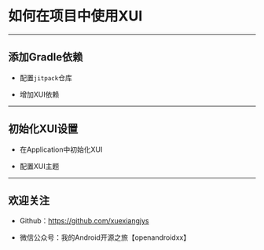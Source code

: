 
# 如何在项目中使用XUI

---

## 添加Gradle依赖

* 配置`jitpack`仓库

* 增加XUI依赖

---

## 初始化XUI设置

* 在Application中初始化XUI

* 配置XUI主题


---

## 欢迎关注

* Github：https://github.com/xuexiangjys

* 微信公众号：我的Android开源之旅【openandroidxx】



